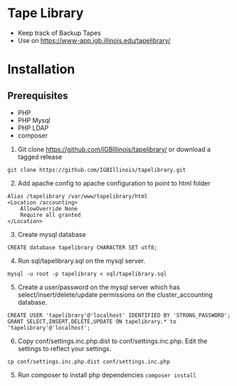 # Tape Library

- Keep track of Backup Tapes
- Use on https://www-app.igb.illinois.edu/tapelibrary/

# Installation

## Prerequisites
- PHP
- PHP Mysql
- PHP LDAP
- composer

1. Git clone https://github.com/IGBIllinois/tapelibrary/ or download a tagged release
```
git clone https://github.com/IGBIllinois/tapelibrary.git
```
2. Add apache config to apache configuration to point to html folder
```
Alias /tapelibrary /var/www/tapelibrary/html
<Location /accounting>
	AllowOverride None
	Require all granted
</Location>
```
3. Create mysql database
```
CREATE database tapelibrary CHARACTER SET utf8;
```
4. Run sql/tapelibrary.sql on the mysql server.
```
mysql -u root -p tapelibrary < sql/tapelibrary.sql
```
5. Create a user/password on the mysql server which has select/insert/delete/update permissions on the cluster_accounting database.
```
CREATE USER 'tapelibrary'@'localhost' IDENTIFIED BY 'STRONG_PASSWORD';
GRANT SELECT,INSERT,DELETE,UPDATE ON tapelibrary.* to 'tapelibrary'@'localhost';
```
6.  Copy conf/settings.inc.php.dist to conf/settings.inc.php.  Edit the settings to reflect your settings.
```
cp conf/settings.inc.php.dist conf/settings.inc.php
```
5.  Run composer to install php dependencies
```composer install```

